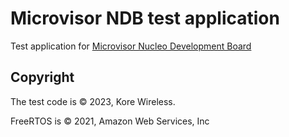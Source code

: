 # Microvisor NDB test application

Test application for [Microvisor Nucleo Development Board](https://www.twilio.com/docs/iot/microvisor/microvisor-nucleo-development-board)

## Copyright

The test code is © 2023, Kore Wireless.

FreeRTOS is © 2021, Amazon Web Services, Inc
